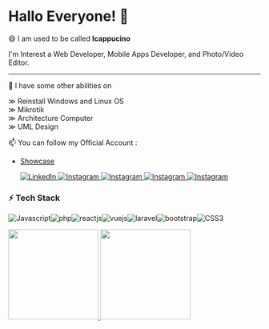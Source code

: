 # Hallo Everyone! 👋

😄 I am used to be called **Icappucino**

I'm Interest a Web Developer, Mobile Apps Developer, and Photo/Video Editor.

---

🌱 I have some other abilities on 

&#8811; Reinstall Windows and Linux OS </br>
&#8811; Mikrotik </br>
&#8811; Architecture Computer </br>
&#8811; UML Design </br>

📫 You can follow my Official Account :
- [Showcase](https://www.showwcase.com/icappucino)

  <a href="https://www.linkedin.com/in/afjani23" target="_blank">
    <img alt="LinkedIn" src="https://img.shields.io/badge/linkedin-%230077B5.svg?&style=for-the-badge&logo=linkedin&logoColor=white" />
  </a> 
  <a href="https://instagram.com/icappucino_" target="_blank">
    <img alt="Instagram" src="https://img.shields.io/badge/instagram-%23E4405F.svg?&style=for-the-badge&logo=instagram&logoColor=white" />
  </a>
    <a href="https://t.me/Icappucino7" target="_blank">
    <img alt="Instagram" src="https://img.shields.io/badge/Telegram-2CA5E0?style=for-the-badge&logo=telegram&logoColor=white" />
  </a>
     <a href="https://linktr.ee/icappucino" target="_blank">
    <img alt="Instagram" src="https://img.shields.io/badge/linktree-39E09B?style=for-the-badge&logo=linktree&logoColor=white" />
  </a>
      <a href="https://twitter.com/Icappucino7" target="_blank">
    <img alt="Instagram" src="https://img.shields.io/badge/Twitter-1DA1F2?style=for-the-badge&logo=twitter&logoColor=white" />
  </a>


 </p>
 <h3>⚡ Tech Stack</h3>
 <p style="display:flex">
 <img alt="Javascript" src="https://img.shields.io/badge/JavaScript-F7DF1E?style=for-the-badge&logo=javascript&logoColor=black" />
 <img alt="php" src="https://img.shields.io/badge/PHP-777BB4?style=for-the-badge&logo=php&logoColor=white" />
 <img alt="reactjs" src="https://img.shields.io/badge/React-20232A?style=for-the-badge&logo=react&logoColor=61DAFB" />
 <img alt="vuejs" src="https://img.shields.io/badge/Vue.js-35495E?style=for-the-badge&logo=vue.js&logoColor=4FC08D" />
 <img alt="laravel" src="https://img.shields.io/badge/Laravel-FF2D20?style=for-the-badge&logo=laravel&logoColor=white" />
 <img alt="bootstrap" src="https://img.shields.io/badge/Bootstrap-563D7C?style=for-the-badge&logo=bootstrap&logoColor=white" />
 <img alt="CSS3" src="https://img.shields.io/badge/CSS3-1572B6?style=for-the-badge&logo=css3&logoColor=white" />
 </p>


<p align="left">
<a href="https://github.com/Abjanii">
  <img height="180em" src="https://github-readme-stats-eight-theta.vercel.app/api?username=Abjanii&show_icons=true&theme=algolia&include_all_commits=true&count_private=true"/>
  <img height="180em" src="https://github-readme-stats-eight-theta.vercel.app/api/top-langs/?username=Abjanii&layout=compact&langs_count=8&theme=algolia"/>
</a>
</p>

